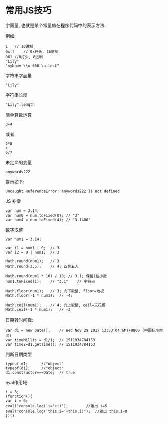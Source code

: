 # 常用JS技巧


字面量, 也就是某个常量值在程序代码中的表示方法.

例如:

```
1	// 10进制
0xff	// 0x开头, 16进制
061	//0打头, 8进制
"Lily"
"myName \\n 666 \n test"
```


字符串字面量

```
"Lily"
```

字符串长度

```
"Lily".length
```

简单算数运算

```
3+4
```

或者 

```
2*8
+
6/7
```

未定义的变量

```
anywords222
```

提示如下:

```
Uncaught ReferenceError: anywords222 is not defined
```



JS 补零

```
var num = 3.14;
var num0 = num.toFixed(0); // "3"
var num4 = num.toFixed(4); // "3.1400"
```

数字取整

```
var num1 = 3.14;

var i1 = num1 | 0;	// 3
var i2 = 0 | num1;	// 3

Math.round(num1);	// 3
Math.round(3.5);	// 4; 四舍五入

Math.round(num1 * 10) / 10;	// 3.1; 保留1位小数
num1.toFixed(1);	// "3.1"	// 字符串

Math.floor(num1);	// 3; 向下取整, floor=地板
Math.floor(-1 * num1);	// -4;

Math.ceil(num1);	// 4; 向上取整, ceil=天花板
Math.ceil(-1 * num1);	// -3
```



日期转时间戳:

```
var d1 = new Date();	// Wed Nov 29 2017 13:53:04 GMT+0800 (中国标准时间)
var timeMillis = d1/1;	// 1511934784153
var time2=d1.getTime();	// 1511934784153
```

判断日期类型

```
typeof d1;		//"object"
typeof(d1);		//"object"
d1.constructor===Date;	// true
```


eval作用域:

```
i = 8;
(function(){
var i = 6;
eval("console.log('i='+i)");		//输出 i=6
eval("console.log('this.i='+this.i)");	//输出 this.i=8
})()

```



